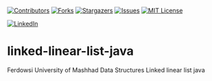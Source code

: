 <a name="readme-top"></a>


[![Contributors][contributors-shield]][contributors-url]
[![Forks][forks-shield]][forks-url]
[![Stargazers][stars-shield]][stars-url]
[![Issues][issues-shield]][issues-url]
[![MIT License][license-shield]][license-url]



[![LinkedIn][linkedin-shield]][javid-linkedin-url]

# linked-linear-list-java

Ferdowsi University of Mashhad Data Structures Linked linear list java

<!-- MARKDOWN LINKS & IMAGES -->
<!-- https://www.markdownguide.org/basic-syntax/#reference-style-links -->
<!-- https://ileriayo.github.io/markdown-badges/ -->

<!-- Contributors -->
[contributors-shield]: https://img.shields.io/github/contributors/javidchaji/FUM-Data-Structures-Linked-Linear-List-Java.svg?style=for-the-badge

[contributors-url]: https://github.com/javidchaji/FUM-Data-Structures-Linked-Linear-List-Java/graphs/contributors

<!-- Forks -->
[forks-shield]: https://img.shields.io/github/forks/javidchaji/FUM-Data-Structures-Linked-Linear-List-Java.svg?style=for-the-badge

[forks-url]: https://github.com/javidchaji/FUM-Data-Structures-Linked-Linear-List-Java/network/members


<!-- Stars -->
[stars-shield]: https://img.shields.io/github/stars/javidchaji/FUM-Data-Structures-Linked-Linear-List-Java.svg?style=for-the-badge

[stars-url]: https://github.com/javidchaji/FUM-Data-Structures-Linked-Linear-List-Java/stargazers


<!-- Issues -->
[issues-shield]: https://img.shields.io/github/issues/javidchaji/FUM-Web-Programming-Hotel-Search-UI.svg?style=for-the-badge

[issues-url]: https://github.com/javidchaji/FUM-Web-Programming-Hotel-Search-UI/issues


<!-- License -->
[license-shield]: https://img.shields.io/github/license/javidchaji/FUM-Web-Programming-Hotel-Search-UI.svg?style=for-the-badge

[license-url]: https://github.com/javidchaji/FUM-Web-Programming-Hotel-Search-UI/blob/master/LICENSE


<!-- Linkedin -->
[linkedin-shield]: https://img.shields.io/badge/linkedin-%230077B5.svg?style=for-the-badge&logo=linkedin&logoColor=white

[javid-linkedin-url]: https://linkedin.com/in/javidchaji
